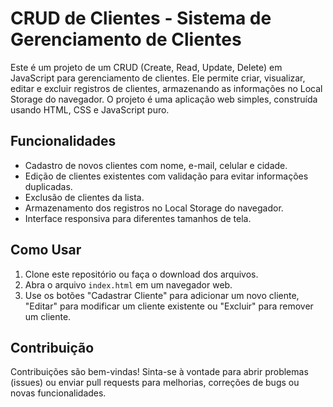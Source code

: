 # CRUD de Clientes - Sistema de Gerenciamento de Clientes

Este é um projeto de um CRUD (Create, Read, Update, Delete) em JavaScript para gerenciamento de clientes. Ele permite criar, visualizar, editar e excluir registros de clientes,
armazenando as informações no Local Storage do navegador. O projeto é uma aplicação web simples, construída usando HTML, CSS e JavaScript puro.

## Funcionalidades

- Cadastro de novos clientes com nome, e-mail, celular e cidade.
- Edição de clientes existentes com validação para evitar informações duplicadas.
- Exclusão de clientes da lista.
- Armazenamento dos registros no Local Storage do navegador.
- Interface responsiva para diferentes tamanhos de tela.

## Como Usar

1. Clone este repositório ou faça o download dos arquivos.
2. Abra o arquivo `index.html` em um navegador web.
3. Use os botões "Cadastrar Cliente" para adicionar um novo cliente, "Editar" para modificar um cliente existente ou "Excluir" para remover um cliente.

## Contribuição

Contribuições são bem-vindas! Sinta-se à vontade para abrir problemas (issues) ou enviar pull requests para melhorias, correções de bugs ou novas funcionalidades.
